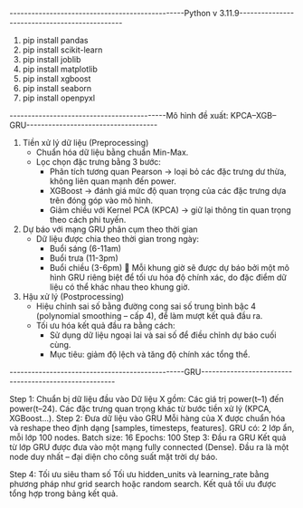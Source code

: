------------------------------------------------Python v 3.11.9----------------------------------------------

1. pip install pandas
2. pip install scikit-learn
3. pip install joblib
4. pip install matplotlib
5. pip install xgboost
6. pip install seaborn
7. pip install openpyxl


-------------------------------------------Mô hình đề xuất: KPCA–XGB–GRU------------------------------------
1. Tiền xử lý dữ liệu (Preprocessing)
    + Chuẩn hóa dữ liệu bằng chuẩn Min-Max.
    + Lọc chọn đặc trưng bằng 3 bước:
         - Phân tích tương quan Pearson → loại bỏ các đặc trưng dư thừa, không liên quan mạnh đến power.
         - XGBoost → đánh giá mức độ quan trọng của các đặc trưng dựa trên đóng góp vào mô hình.
         - Giảm chiều với Kernel PCA (KPCA) → giữ lại thông tin quan trọng theo cách phi tuyến.
2. Dự báo với mạng GRU phân cụm theo thời gian
    + Dữ liệu được chia theo thời gian trong ngày:
        - Buổi sáng (6-11am)
        - Buổi trưa (11-3pm)
        - Buổi chiều (3-6pm)
    🧠 Mỗi khung giờ sẽ được dự báo bởi một mô hình GRU riêng biệt để tối ưu hóa độ chính xác, do đặc điểm dữ liệu có thể khác nhau theo khung giờ.
3. Hậu xử lý (Postprocessing)
     + Hiệu chỉnh sai số bằng đường cong sai số trung bình bậc 4 (polynomial smoothing – cấp 4), để làm mượt kết quả đầu ra.
     + Tối ưu hóa kết quả đầu ra bằng cách:
         - Sử dụng dữ liệu ngoại lai và sai số để điều chỉnh dự báo cuối cùng.
         - Mục tiêu: giảm độ lệch và tăng độ chính xác tổng thể.

------------------------------------------------GRU------------------------------------------------------

Step 1: Chuẩn bị dữ liệu đầu vào 
      Dữ liệu X gồm:
            Các giá trị power(t–1) đến power(t–24).
            Các đặc trưng quan trọng khác từ bước tiền xử lý (KPCA, XGBoost...).
Step 2: Đưa dữ liệu vào GRU
      Mỗi hàng của X được chuẩn hóa và reshape theo định dạng [samples, timesteps, features].
      GRU có:
            2 lớp ẩn, mỗi lớp 100 nodes.
            Batch size: 16
            Epochs: 100
Step 3: Đầu ra GRU
      Kết quả từ lớp GRU được đưa vào một mạng fully connected (Dense).
      Đầu ra là một node duy nhất – đại diện cho công suất mặt trời dự báo.
      
Step 4: Tối ưu siêu tham số
      Tối ưu hidden_units và learning_rate bằng phương pháp như grid search hoặc random search.
      Kết quả tối ưu được tổng hợp trong bảng kết quả.





